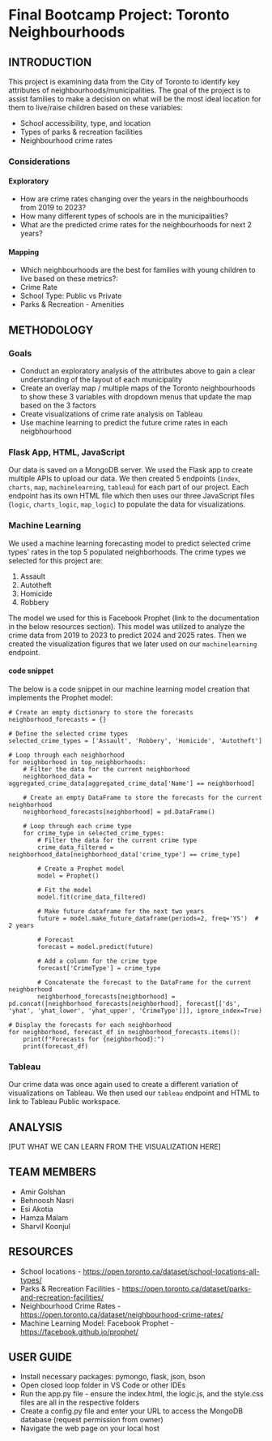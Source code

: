 # Final Bootcamp Project: Toronto Neighbourhoods 

## INTRODUCTION

This project is examining data from the City of Toronto to identify key attributes of neighbourhoods/municipalities. The goal of the project is to assist families to make a decision on what will be the most ideal location for them to live/raise children based on these variables:
- School accessibility, type, and location
- Types of parks & recreation facilities
- Neighbourhood crime rates

### Considerations

#### Exploratory

- How are crime rates changing over the years in the neighbourhoods from 2019 to 2023?
- How many different types of schools are in the municipalities?
- What are the predicted crime rates for the neighbourhoods for next 2 years?

#### Mapping

- Which neighbourhoods are the best for families with young children to live based on these metrics?:
- Crime Rate
- School Type: Public vs Private
- Parks & Recreation - Amenities

## METHODOLOGY

### Goals 

- Conduct an exploratory analysis of the attributes above to gain a clear understanding of the layout of each municipality
- Create an overlay map / multiple maps of the Toronto neighbourhoods to show these 3 variables with dropdown menus that update the map based on the 3 factors
- Create visualizations of crime rate analysis on Tableau
- Use machine learning to predict the future crime rates in each neigbhourhood

### Flask App, HTML, JavaScript

Our data is saved on a MongoDB server. We used the Flask app to create multiple APIs to upload our data. We then created 5 endpoints (`index`, `charts`, `map`, `machinelearning`, `tableau`) for each part of our project. Each endpoint has its own HTML file which then uses our three JavaScript files (`logic`, `charts_logic`, `map_logic`) to populate the data for visualizations. 

### Machine Learning

We used a machine learning forecasting model to predict selected crime types' rates in the top 5 populated neighborhoods. The crime types we selected for this project are:
1. Assault
2. Autotheft
3. Homicide
4. Robbery

The model we used for this is Facebook Prophet (link to the documentation in the below resources section). This model was utilized to analyze the crime data from 2019 to 2023 to predict 2024 and 2025 rates. Then we created the visualization figures that we later used on our `machinelearning` endpoint. 

#### code snippet

The below is a code snippet in our machine learning model creation that implements the Prophet model:

```
# Create an empty dictionary to store the forecasts
neighborhood_forecasts = {}

# Define the selected crime types
selected_crime_types = ['Assault', 'Robbery', 'Homicide', 'Autotheft']

# Loop through each neighborhood
for neighborhood in top_neighborhoods:
    # Filter the data for the current neighborhood
    neighborhood_data = aggregated_crime_data[aggregated_crime_data['Name'] == neighborhood]

    # Create an empty DataFrame to store the forecasts for the current neighborhood
    neighborhood_forecasts[neighborhood] = pd.DataFrame()

    # Loop through each crime type
    for crime_type in selected_crime_types:
        # Filter the data for the current crime type
        crime_data_filtered = neighborhood_data[neighborhood_data['crime_type'] == crime_type]

        # Create a Prophet model
        model = Prophet()

        # Fit the model
        model.fit(crime_data_filtered)

        # Make future dataframe for the next two years
        future = model.make_future_dataframe(periods=2, freq='YS')  # 2 years

        # Forecast
        forecast = model.predict(future)

        # Add a column for the crime type
        forecast['CrimeType'] = crime_type

        # Concatenate the forecast to the DataFrame for the current neighborhood
        neighborhood_forecasts[neighborhood] = pd.concat([neighborhood_forecasts[neighborhood], forecast[['ds', 'yhat', 'yhat_lower', 'yhat_upper', 'CrimeType']]], ignore_index=True)

# Display the forecasts for each neighborhood
for neighborhood, forecast_df in neighborhood_forecasts.items():
    print(f"Forecasts for {neighborhood}:")
    print(forecast_df)

```
### Tableau

Our crime data was once again used to create a different variation of visualizations on Tableau. We then used our `tableau` endpoint and HTML to link to Tableau Public workspace. 

## ANALYSIS

[PUT WHAT WE CAN LEARN FROM THE VISUALIZATION HERE]

## TEAM MEMBERS

- Amir Golshan
- Behnoosh Nasri
- Esi Akotia
- Hamza Malam
- Sharvil Koonjul 

## RESOURCES

- School locations - https://open.toronto.ca/dataset/school-locations-all-types/
- Parks & Recreation Facilities - https://open.toronto.ca/dataset/parks-and-recreation-facilities/
- Neighbourhood Crime Rates - https://open.toronto.ca/dataset/neighbourhood-crime-rates/
- Machine Learning Model: Facebook Prophet - https://facebook.github.io/prophet/ 

## USER GUIDE

- Install necessary packages: pymongo, flask, json, bson
- Open closed loop folder in VS Code or other IDEs
- Run the app.py file - ensure the index.html, the logic.js, and the style.css files are all in the respective folders
- Create a config.py file and enter your URL to access the MongoDB database (request permission from owner)
- Navigate the web page on your local host